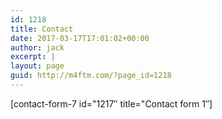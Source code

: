 ```yaml
---
id: 1218
title: Contact
date: 2017-03-17T17:01:02+00:00
author: jack
excerpt: |
layout: page
guid: http://m4ftm.com/?page_id=1218
---
```

[contact-form-7 id="1217&#8243; title="Contact form 1&#8243;]
